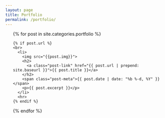 ```yaml
---
layout: page
title: Portfolio
permalink: /portfolio/
---
```


<ul class="post-list">
  {% for post in site.categories.portfolio %}
  
    {% if post.url %}
    <br>
      <li>
        <img src="{{post.img}}">
        <h2>
          <a class="post-link" href="{{ post.url | prepend: site.baseurl }}">{{ post.title }}</a>
        </h2>
        <span class="post-meta">{{ post.date | date: "%b %-d, %Y" }}</span>
        <p>{{ post.excerpt }}</p>
      </li>
      <hr>
    {% endif %}
  {% endfor %}
</ul>